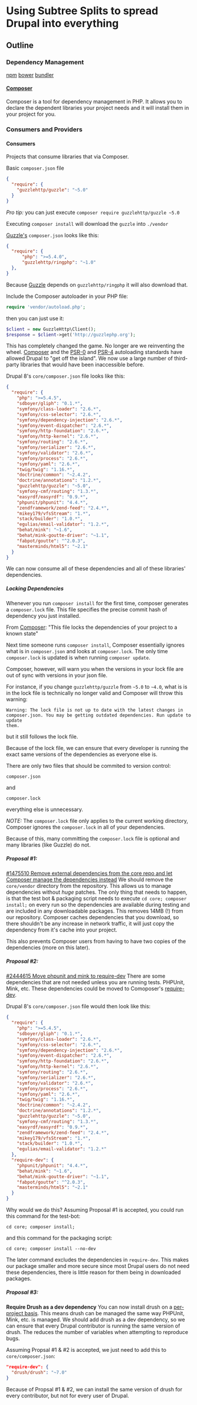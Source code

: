 # Using Subtree Splits to spread Drupal into everything

## Outline

### Dependency Management
[npm](https://www.npmjs.com/)
[bower](http://bower.io/)
[bundler](http://bundler.io/)
#### [Composer](https://getcomposer.org)
Composer is a tool for dependency management in PHP. It allows you to declare
the dependent libraries your project needs and it will install them
in your project for you.

### Consumers and Providers

#### Consumers
Projects that consume libraries that via Composer.

Basic `composer.json` file
```json
{
  "require": {
    "guzzlehttp/guzzle": "~5.0"
  }
}
```
*Pro tip:* you can just execute `composer require guzzlehttp/guzzle ~5.0`

Executing `composer install` will download the `guzzle` into `./vendor`

[Guzzle's](http://guzzlephp.org) `composer.json` looks like this:
```json
{
  "require": {
      "php": ">=5.4.0",
      "guzzlehttp/ringphp": "~1.0"
  },
}
```

Because [Guzzle](http://guzzlephp.org) depends on `guzzlehttp/ringphp` it will
also download that.

Include the Composer autoloader in your PHP file:
```php
require 'vendor/autoload.php';
```

then you can just use it:
```php
$client = new GuzzleHttp\Client();
$response = $client->get('http://guzzlephp.org');
```

This has completely changed the game. No longer are we reinventing the wheel.
[Composer](https://getcomposer.org) and the
[PSR-0](http://www.php-fig.org/psr/psr-0/) and
[PSR-4](http://www.php-fig.org/psr/psr-4/) autoloading standards have allowed
Drupal to "get off the island". We now use a large number of third-party
libraries that would have been inaccessible before.

Drupal 8's `core/composer.json` file looks like this:
```json
{
  "require": {
    "php": ">=5.4.5",
    "sdboyer/gliph": "0.1.*",
    "symfony/class-loader": "2.6.*",
    "symfony/css-selector": "2.6.*",
    "symfony/dependency-injection": "2.6.*",
    "symfony/event-dispatcher": "2.6.*",
    "symfony/http-foundation": "2.6.*",
    "symfony/http-kernel": "2.6.*",
    "symfony/routing": "2.6.*",
    "symfony/serializer": "2.6.*",
    "symfony/validator": "2.6.*",
    "symfony/process": "2.6.*",
    "symfony/yaml": "2.6.*",
    "twig/twig": "1.16.*",
    "doctrine/common": "~2.4.2",
    "doctrine/annotations": "1.2.*",
    "guzzlehttp/guzzle": "~5.0",
    "symfony-cmf/routing": "1.3.*",
    "easyrdf/easyrdf": "0.9.*",
    "phpunit/phpunit": "4.4.*",
    "zendframework/zend-feed": "2.4.*",
    "mikey179/vfsStream": "1.*",
    "stack/builder": "1.0.*",
    "egulias/email-validator": "1.2.*",
    "behat/mink": "~1.6",
    "behat/mink-goutte-driver": "~1.1",
    "fabpot/goutte": "^2.0.3",
    "masterminds/html5": "~2.1"
  }
}
```

We can now consume all of these dependencies and all of these libraries'
dependencies.

##### Locking Dependencies
Whenever you run `composer install` for the first time, composer generates a
`composer.lock` file. This file specifies the precise commit hash of dependency
you just installed.

From [Composer](http://getcomposer.org/doc/01-basic-usage.md#composer-lock-the-lock-file):
"This file locks the dependencies of your project to a known state"

Next time someone runs `composer install`, Composer essentially ignores what is
in `composer.json` and looks at `composer.lock`. The only time `composer.lock`
is updated is when running `composer update`.

Composer, however, will warn you when the versions in your lock file are out of
sync with versions in your json file.

For instance, if you change `guzzlehttp/guzzle` from `~5.0` to `~4.0`, what is
is in the lock file is technically no longer valid and Composer will throw this
warning:
```
Warning: The lock file is not up to date with the latest changes in
composer.json. You may be getting outdated dependencies. Run update to update
them.
```
but it still follows the lock file.

Because of the lock file, we can ensure that every developer is running the
exact same versions of the dependencies as everyone else is.

There are only two files that should be commited to version control:
```
composer.json
```
and
```
composer.lock
```
everything else is unnecessary.

*NOTE:* The `composer.lock` file only applies to the current working directory,
Composer ignores the `composer.lock` in all of your dependencies.

Because of this, many committing the `composer.lock` file is optional and many
libraries (like Guzzle) do not.

##### Proposal #1:
[#1475510 Remove external dependencies from the core repo and let Composer
manage the dependencies instead](https://www.drupal.org/node/1475510)
We should remove the `core/vendor` directory from the repository. This allows us
to manage dependencies without *huge* patches. The only thing that needs to
happen, is that the test bot & packaging script needs to execute
`cd core; composer install;` on every run so the dependencies are available
during testing and are included in any downloadable packages. This removes
14MB (!) from our repository. Composer caches dependencies that you download, so
there shouldn't be any increase in network traffic, it will just copy the
dependency from it's cache into your project.

This also prevents Composer users from having to have two copies of the
dependencies (more on this later).

##### Proposal #2:
[#2444615 Move phpunit and mink to require-dev](https://www.drupal.org/node/2444615)
There are some dependencies that are not needed unless you are running tests.
PHPUnit, Mink, etc. These dependencies could be moved to Comoposer's
[require-dev](https://getcomposer.org/doc/04-schema.md#require-dev).

Drupal 8's `core/composer.json` file would then look like this:
```json
{
  "require": {
    "php": ">=5.4.5",
    "sdboyer/gliph": "0.1.*",
    "symfony/class-loader": "2.6.*",
    "symfony/css-selector": "2.6.*",
    "symfony/dependency-injection": "2.6.*",
    "symfony/event-dispatcher": "2.6.*",
    "symfony/http-foundation": "2.6.*",
    "symfony/http-kernel": "2.6.*",
    "symfony/routing": "2.6.*",
    "symfony/serializer": "2.6.*",
    "symfony/validator": "2.6.*",
    "symfony/process": "2.6.*",
    "symfony/yaml": "2.6.*",
    "twig/twig": "1.16.*",
    "doctrine/common": "~2.4.2",
    "doctrine/annotations": "1.2.*",
    "guzzlehttp/guzzle": "~5.0",
    "symfony-cmf/routing": "1.3.*",
    "easyrdf/easyrdf": "0.9.*",
    "zendframework/zend-feed": "2.4.*",
    "mikey179/vfsStream": "1.*",
    "stack/builder": "1.0.*",
    "egulias/email-validator": "1.2.*"
  },
  "require-dev": {
    "phpunit/phpunit": "4.4.*",
    "behat/mink": "~1.6",
    "behat/mink-goutte-driver": "~1.1",
    "fabpot/goutte": "^2.0.3",
    "masterminds/html5": "~2.1"
  }
}
```
Why would we do this? Assuming Proposal #1 is accepted, you could run this
command for the test-bot:
```
cd core; composer install;
```
and this command for the packaging script:
```
cd core; composer install --no-dev
```
The later command excludes the dependencies in `require-dev`. This makes our
package smaller and more secure since most Drupal users do not need these
dependencies, there is little reason for them being in downloaded packages.

##### Proposal #3:
**Require Drush as a dev dependency**
You can now install drush on a [per-project basis](http://docs.drush.org/en/master/install/).
This means drush can be managed the same way PHPUnit, Mink, etc. is managed.
We should add drush as a dev dependency, so we can ensure that every Drupal
contributor is running the same version of drush. The reduces the number of
variables when attempting to reproduce bugs.

Assuming Propsal #1 & #2 is accepted, we just need to add this to
`core/composer.json`:
```json
"require-dev": {
  "drush/drush": "~7.0"
}
```

Because of Propsal #1 & #2, we can install the same version of drush for every
contributor, but not for every user of Drupal.

<!--
# Frameworks
Symfony
Laravel

# Drupal
Root Project
Core
Components
Modules
Contrib
Packagist

* Other Projects use/maintain subtree splits
  * Why?
  * How?
* Drupal.org should maintain splits of Drupal
  * Why?
  * How?
* Others can use these splits in their own projects
* Benefits the community can get from offering these splits
-->
